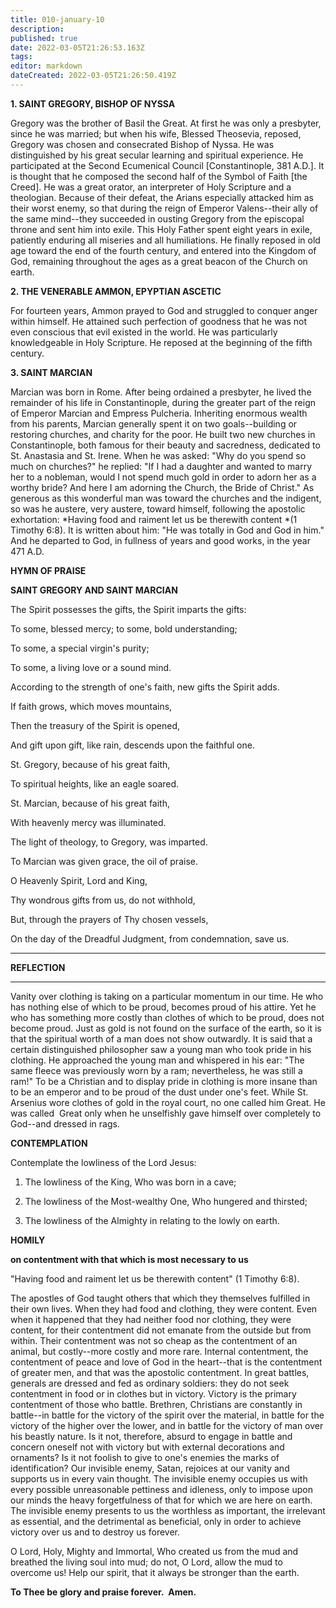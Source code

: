 ```yaml
---
title: 010-january-10
description: 
published: true
date: 2022-03-05T21:26:53.163Z
tags: 
editor: markdown
dateCreated: 2022-03-05T21:26:50.419Z
---
```


**1. SAINT GREGORY, BISHOP OF NYSSA**

Gregory was the brother of Basil the Great. At first he was only a presbyter, since he was married; but when his wife, Blessed Theosevia, reposed, Gregory was chosen and consecrated Bishop of Nyssa. He was distinguished by his great secular learning and spiritual experience. He participated at the Second Ecumenical Council [Constantinople, 381 A.D.]. It is thought that he composed the second half of the Symbol of Faith [the Creed]. He was a great orator, an interpreter of Holy Scripture and a theologian. Because of their defeat, the Arians especially attacked him as their worst enemy, so that during the reign of Emperor Valens--their ally of the same mind--they succeeded in ousting Gregory from the episcopal throne and sent him into exile. This Holy Father spent eight years in exile, patiently enduring all miseries and all humiliations. He finally reposed in old age toward the end of the fourth century, and entered into the Kingdom of God, remaining throughout the ages as a great beacon of the Church on earth.

**2. THE VENERABLE AMMON, EPYPTIAN ASCETIC**

For fourteen years, Ammon prayed to God and struggled to conquer anger within himself. He attained such perfection of goodness that he was not even conscious that evil existed in the world. He was particularly knowledgeable in Holy Scripture. He reposed at the beginning of the fifth century.

**3. SAINT MARCIAN**

Marcian was born in Rome. After being ordained a presbyter, he lived the remainder of his life in Constantinople, during the greater part of the reign of Emperor Marcian and Empress Pulcheria. Inheriting enormous wealth from his parents, Marcian generally spent it on two goals--building or restoring churches, and charity for the poor. He built two new churches in Constantinople, both famous for their beauty and sacredness, dedicated to St. Anastasia and St. Irene. When he was asked: "Why do you spend so much on churches?" he replied: "If I had a daughter and wanted to marry her to a nobleman, would I not spend much gold in order to adorn her as a worthy bride? And here I am adorning the Church, the Bride of Christ." As generous as this wonderful man was toward the churches and the indigent, so was he austere, very austere, toward himself, following the apostolic exhortation: *Having food and raiment let us be therewith content *(1 Timothy 6:8). It is written about him: "He was totally in God and God in him." And he departed to God, in fullness of years and good works, in the year 471 A.D.



**HYMN OF PRAISE**

**SAINT GREGORY AND SAINT MARCIAN**

The Spirit possesses the gifts, the Spirit imparts the gifts:

To some, blessed mercy; to some, bold understanding;

To some, a special virgin's purity;

To some, a living love or a sound mind.

According to the strength of one's faith, new gifts the Spirit adds.

If faith grows, which moves mountains,

Then the treasury of the Spirit is opened,

And gift upon gift, like rain, descends upon the faithful one.

St. Gregory, because of his great faith,

To spiritual heights, like an eagle soared.

St. Marcian, because of his great faith,

With heavenly mercy was illuminated.

The light of theology, to Gregory, was imparted.

To Marcian was given grace, the oil of praise.

O Heavenly Spirit, Lord and King,

Thy wondrous gifts from us, do not withhold,

But, through the prayers of Thy chosen vessels,

On the day of the Dreadful Judgment, from condemnation, save us.
****

**REFLECTION**


****
Vanity over clothing is taking on a particular momentum in our time. He who has nothing else of which to be proud, becomes proud of his attire. Yet he who has something more costly than clothes of which to be proud, does not become proud. Just as gold is not found on the surface of the earth, so it is that the spiritual worth of a man does not show outwardly. It is said that a certain distinguished philosopher saw a young man who took pride in his clothing. He approached the young man and whispered in his ear: "The same fleece was previously worn by a ram; nevertheless, he was still a ram!" To be a Christian and to display pride in clothing is more insane than to be an emperor and to be proud of the dust under one's feet. While St. Arsenius wore clothes of gold in the royal court, no one called him Great. He was called 
Great only when he unselfishly gave himself over completely to God--and dressed in rags.


**CONTEMPLATION**



Contemplate the lowliness of the Lord Jesus:

1.  The lowliness of the King, Who was born in a cave;

1.  The lowliness of the Most-wealthy One, Who hungered and thirsted;

1.  The lowliness of the Almighty in relating to the lowly on earth.


**HOMILY**



**on contentment with that which is most necessary to us**

"Having food and raiment let us be therewith content" (1 Timothy 6:8).

The apostles of God taught others that which they themselves fulfilled in their own lives. When they had food and clothing, they were content. Even when it happened that they had neither food nor clothing, they were content, for their contentment did not emanate from the outside but from within. Their contentment was not so cheap as the contentment of an animal, but costly--more costly and more rare. Internal contentment, the contentment of peace and love of God in the heart--that is the contentment of greater men, and that was the apostolic contentment. In great battles, generals are dressed and fed as ordinary soldiers: they do not seek contentment in food or in clothes but in victory. Victory is the primary contentment of those who battle. Brethren, Christians are constantly in battle--in battle for the victory of the spirit over the material, in battle for the victory of the higher over the lower, and in battle for the victory of man over his beastly nature. Is it not, therefore, absurd to engage in battle and concern oneself not with victory but with external decorations and ornaments? Is it not foolish to give to one's enemies the marks of identification? Our invisible enemy, Satan, rejoices at our vanity and supports us in every vain thought. The invisible enemy occupies us with every possible unreasonable pettiness and idleness, only to impose upon our minds the heavy forgetfulness of that for which we are here on earth. The invisible enemy presents to us the worthless as important, the irrelevant as essential, and the detrimental as beneficial, only in order to achieve victory over us and to destroy us forever.

O Lord, Holy, Mighty and Immortal, Who created us from the mud and breathed the living soul into mud; do not, O Lord, allow the mud to overcome us! Help our spirit, that it always be stronger than the earth.

**To Thee be glory and praise forever.  Amen.**

 
